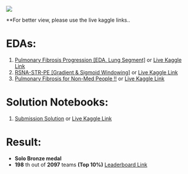 ![](https://www.osicild.org/uploads/1/2/2/7/122798879/editor/kaggle-v01-clipped_2.png?1569348761)

**For better view, please use the live kaggle links.. 

# EDAs: 
1. [Pulmonary Fibrosis Progression \[EDA, Lung Segment\]](https://github.com/redwankarimsony/OSIC-Pulmonary-Fibrosis-Progression/blob/main/pulmonary-fibrosis-progression-eda-lung-segment.ipynb)   or [Live Kaggle Link](https://www.kaggle.com/redwankarimsony/pulmonary-fibrosis-progression-eda-lung-segment)
2. [RSNA-STR-PE \[Gradient & Sigmoid Windowing\]](https://github.com/redwankarimsony/OSIC-Pulmonary-Fibrosis-Progression/blob/main/rsna-str-pe-gradient-sigmoid-windowing.ipynb)   or [Live Kaggle Link](https://www.kaggle.com/redwankarimsony/rsna-str-pe-gradient-sigmoid-windowing)
3. [Pulmonary Fibrosis for Non-Med People !!](https://github.com/redwankarimsony/OSIC-Pulmonary-Fibrosis-Progression/blob/main/pulmonary-fibrosis-for-non-med-people.ipynb)  or  [Live Kaggle Link](https://www.kaggle.com/redwankarimsony/pulmonary-fibrosis-for-non-med-people)



# Solution Notebooks: 
1. [Submission Solution](https://github.com/redwankarimsony/OSIC-Pulmonary-Fibrosis-Progression/blob/main/fibrosis-osic-submission-20.ipynb) or [Live Kaggle Link](https://www.kaggle.com/redwankarimsony/fibrosis-osic-submission-20/data)

# Result: 
* **Solo Bronze medal**
* **198** th out of **2097** teams **(Top 10%)** [Leaderboard Link](https://www.kaggle.com/c/osic-pulmonary-fibrosis-progression/leaderboard)
